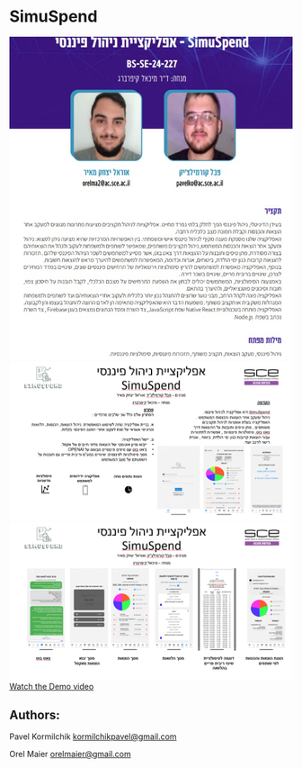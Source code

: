 

# SimuSpend


![Abstract](BS-SE-24-227-2-8/abstract.jpg)
![poster1](BS-SE-24-227-2-8/poster1.png)
![poster2](BS-SE-24-227-2-8/poster2.png)
[Watch the Demo video](https://github.com/p4vele/SimuSpend/blob/main/BS-SE-24-227-2-8/BS-SE-24-227-2-8.mp4)


## Authors: 

Pavel Kormilchik kormilchikpavel@gmail.com

Orel Maier orelmaier@gmail.com
